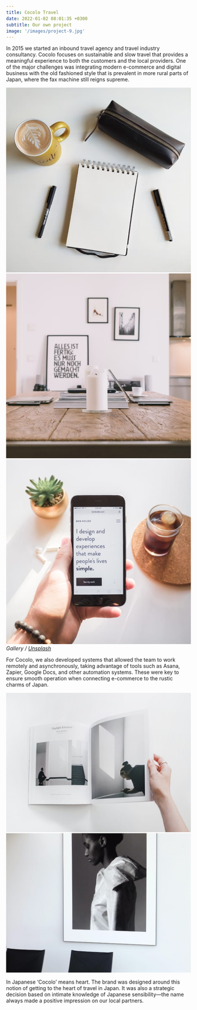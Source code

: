 ```yaml
---
title: Cocolo Travel
date: 2022-01-02 08:01:35 +0300
subtitle: Our own project
image: '/images/project-9.jpg'
---
```


In 2015 we started an inbound travel agency and travel industry consultancy. Cocolo focuses on sustainable and slow travel that provides a meaningful experience to both the customers and the local providers. One of the major challenges was integrating modern e-commerce and digital business with the old fashioned style that is prevalent in more rural parts of Japan, where the fax machine still reigns supreme.

<div class="gallery-box">
  <div class="gallery">
    <img src="/images/project-example-1.jpg" loading="lazy" alt="Project">
    <img src="/images/project-example-2.jpg" loading="lazy" alt="Project">
    <img src="/images/project-example-3.jpg" loading="lazy" alt="Project">
  </div>
  <em>Gallery / <a href="https://unsplash.com/" target="_blank">Unsplash</a></em>
</div>

For Cocolo, we also developed systems that allowed the team to work remotely and asynchronously, taking advantage of tools such as Asana, Zapier, Google Docs, and other automation systems. These were key to ensure smooth operation when connecting e-commerce to the rustic charms of Japan.

<div class="gallery-box">
  <div class="gallery">
    <img src="/images/project-example-4.jpg" loading="lazy" alt="Project">
    <img src="/images/project-example-5.jpg" loading="lazy" alt="Project">
  </div>
</div>

In Japanese ‘Cocolo’ means heart. The brand was designed around this notion of getting to the heart of travel in Japan. It was also a strategic decision based on intimate knowledge of Japanese sensibility—the name always made a positive impression on our local partners.
